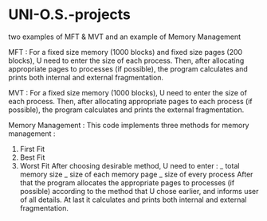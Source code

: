 # UNI-O.S.-projects
two examples of MFT &amp; MVT and an example of Memory Management

MFT :
For a fixed size memory (1000 blocks) and fixed size pages (200 blocks), U need to enter the size of each process.
Then, after allocating appropriate pages to processes (if possible), the program calculates and prints both internal and external fragmentation.


MVT :
For a fixed size memory (1000 blocks), U need to enter the size of each process.
Then, after allocating appropriate pages to each process (if possible), the program calculates and prints the external fragmentation.


Memory Management :
This code implements three methods for memory management :
1. First Fit
2. Best Fit
3. Worst Fit
After choosing desirable method, U need to enter :
_ total memory size
_ size of each memory page
_ size of every process
After that the program allocates the appropriate pages to processes (if possible) according to the method that U chose earlier, and informs user of all details.
At last it calculates and prints both internal and external fragmentation.
